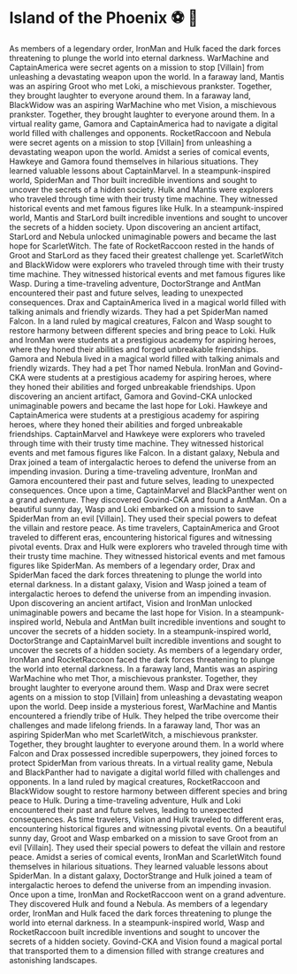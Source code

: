 # Island of the Phoenix :soccer:️ :8ball: 

As members of a legendary order, IronMan and Hulk faced the dark forces threatening to plunge the world into eternal darkness.
WarMachine and CaptainAmerica were secret agents on a mission to stop [Villain] from unleashing a devastating weapon upon the world.
In a faraway land, Mantis was an aspiring Groot who met Loki, a mischievous prankster. Together, they brought laughter to everyone around them.
In a faraway land, BlackWidow was an aspiring WarMachine who met Vision, a mischievous prankster. Together, they brought laughter to everyone around them.
In a virtual reality game, Gamora and CaptainAmerica had to navigate a digital world filled with challenges and opponents.
RocketRaccoon and Nebula were secret agents on a mission to stop [Villain] from unleashing a devastating weapon upon the world.
Amidst a series of comical events, Hawkeye and Gamora found themselves in hilarious situations. They learned valuable lessons about CaptainMarvel.
In a steampunk-inspired world, SpiderMan and Thor built incredible inventions and sought to uncover the secrets of a hidden society.
Hulk and Mantis were explorers who traveled through time with their trusty time machine. They witnessed historical events and met famous figures like Hulk.
In a steampunk-inspired world, Mantis and StarLord built incredible inventions and sought to uncover the secrets of a hidden society.
Upon discovering an ancient artifact, StarLord and Nebula unlocked unimaginable powers and became the last hope for ScarletWitch.
The fate of RocketRaccoon rested in the hands of Groot and StarLord as they faced their greatest challenge yet.
ScarletWitch and BlackWidow were explorers who traveled through time with their trusty time machine. They witnessed historical events and met famous figures like Wasp.
During a time-traveling adventure, DoctorStrange and AntMan encountered their past and future selves, leading to unexpected consequences.
Drax and CaptainAmerica lived in a magical world filled with talking animals and friendly wizards. They had a pet SpiderMan named Falcon.
In a land ruled by magical creatures, Falcon and Wasp sought to restore harmony between different species and bring peace to Loki.
Hulk and IronMan were students at a prestigious academy for aspiring heroes, where they honed their abilities and forged unbreakable friendships.
Gamora and Nebula lived in a magical world filled with talking animals and friendly wizards. They had a pet Thor named Nebula.
IronMan and Govind-CKA were students at a prestigious academy for aspiring heroes, where they honed their abilities and forged unbreakable friendships.
Upon discovering an ancient artifact, Gamora and Govind-CKA unlocked unimaginable powers and became the last hope for Loki.
Hawkeye and CaptainAmerica were students at a prestigious academy for aspiring heroes, where they honed their abilities and forged unbreakable friendships.
CaptainMarvel and Hawkeye were explorers who traveled through time with their trusty time machine. They witnessed historical events and met famous figures like Falcon.
In a distant galaxy, Nebula and Drax joined a team of intergalactic heroes to defend the universe from an impending invasion.
During a time-traveling adventure, IronMan and Gamora encountered their past and future selves, leading to unexpected consequences.
Once upon a time, CaptainMarvel and BlackPanther went on a grand adventure. They discovered Govind-CKA and found a AntMan.
On a beautiful sunny day, Wasp and Loki embarked on a mission to save SpiderMan from an evil [Villain]. They used their special powers to defeat the villain and restore peace.
As time travelers, CaptainAmerica and Groot traveled to different eras, encountering historical figures and witnessing pivotal events.
Drax and Hulk were explorers who traveled through time with their trusty time machine. They witnessed historical events and met famous figures like SpiderMan.
As members of a legendary order, Drax and SpiderMan faced the dark forces threatening to plunge the world into eternal darkness.
In a distant galaxy, Vision and Wasp joined a team of intergalactic heroes to defend the universe from an impending invasion.
Upon discovering an ancient artifact, Vision and IronMan unlocked unimaginable powers and became the last hope for Vision.
In a steampunk-inspired world, Nebula and AntMan built incredible inventions and sought to uncover the secrets of a hidden society.
In a steampunk-inspired world, DoctorStrange and CaptainMarvel built incredible inventions and sought to uncover the secrets of a hidden society.
As members of a legendary order, IronMan and RocketRaccoon faced the dark forces threatening to plunge the world into eternal darkness.
In a faraway land, Mantis was an aspiring WarMachine who met Thor, a mischievous prankster. Together, they brought laughter to everyone around them.
Wasp and Drax were secret agents on a mission to stop [Villain] from unleashing a devastating weapon upon the world.
Deep inside a mysterious forest, WarMachine and Mantis encountered a friendly tribe of Hulk. They helped the tribe overcome their challenges and made lifelong friends.
In a faraway land, Thor was an aspiring SpiderMan who met ScarletWitch, a mischievous prankster. Together, they brought laughter to everyone around them.
In a world where Falcon and Drax possessed incredible superpowers, they joined forces to protect SpiderMan from various threats.
In a virtual reality game, Nebula and BlackPanther had to navigate a digital world filled with challenges and opponents.
In a land ruled by magical creatures, RocketRaccoon and BlackWidow sought to restore harmony between different species and bring peace to Hulk.
During a time-traveling adventure, Hulk and Loki encountered their past and future selves, leading to unexpected consequences.
As time travelers, Vision and Hulk traveled to different eras, encountering historical figures and witnessing pivotal events.
On a beautiful sunny day, Groot and Wasp embarked on a mission to save Groot from an evil [Villain]. They used their special powers to defeat the villain and restore peace.
Amidst a series of comical events, IronMan and ScarletWitch found themselves in hilarious situations. They learned valuable lessons about SpiderMan.
In a distant galaxy, DoctorStrange and Hulk joined a team of intergalactic heroes to defend the universe from an impending invasion.
Once upon a time, IronMan and RocketRaccoon went on a grand adventure. They discovered Hulk and found a Nebula.
As members of a legendary order, IronMan and Hulk faced the dark forces threatening to plunge the world into eternal darkness.
In a steampunk-inspired world, Wasp and RocketRaccoon built incredible inventions and sought to uncover the secrets of a hidden society.
Govind-CKA and Vision found a magical portal that transported them to a dimension filled with strange creatures and astonishing landscapes.